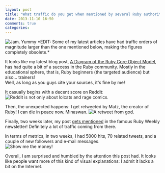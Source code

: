 ```yaml
---
layout: post
title: "What traffic do you get when mentioned by several Ruby authorities?"
date: 2013-11-10 16:50
comments: true
categories: 
---
```


<img class="header noarticle" src="http://farm8.staticflickr.com/7384/11699976083_9d70d5cb25_m.jpg" title="Jam. Yummy" />

<span class="article-only">
*EDIT: Some of my latest articles have had traffic orders of magnitude larger than the one mentioned below,
making the figures completely obsolete.*
</span>

It looks like my latest blog post,
[A Diagram of the Ruby Core Object Model](/a-diagram-of-the-ruby-core-object-model),
has had quite a bit of a success in the Ruby community.
Mostly in the educational sphere, that is, <!--more-->Ruby beginners (the targeted audience) but also... trainers!  
Well, as long as you guys cite your sources, it's fine by me!

It casually begins with a decent score on Reddit:  
<img src="http://farm4.staticflickr.com/3737/10778987893_4d056d9a9b.jpg" title="Reddit is not only about lolcats and rage comics." />

Then, the unexpected happens: I get retweeted by Matz, the creator of Ruby!
I can die in peace now. Minaswan.
<img src="http://farm8.staticflickr.com/7433/10778840974_4a80fee452.jpg" title="A retweet from god." />

Finally, two weeks later, my post
<a href="http://rubyweekly.com/archive/167.html" target="_blank">gets mentioned</a>
in the famous Ruby Weekly newsletter!
Definitely a lot of traffic coming from there.

In terms of metrics, in two weeks, I had 5000 hits, 70 related tweets, and a couple of new followers and e-mail messages.  
<img src="http://farm6.staticflickr.com/5477/10781634074_0c64336424_c.jpg" title="Show me the money!" />

Overall, I am surprised and humbled by the attention this post had.
It looks like people want more of this kind of visual explanations:
I admit it lacks a bit on the Internet.
